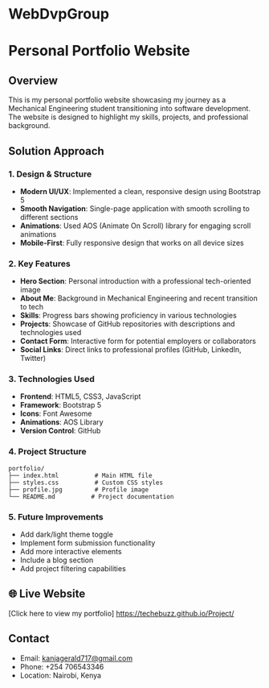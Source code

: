# WebDvpGroup
# Personal Portfolio Website

## Overview
This is my personal portfolio website showcasing my journey as a Mechanical Engineering student transitioning into software development. The website is designed to highlight my skills, projects, and professional background.

## Solution Approach

### 1. Design & Structure
- **Modern UI/UX**: Implemented a clean, responsive design using Bootstrap 5
- **Smooth Navigation**: Single-page application with smooth scrolling to different sections
- **Animations**: Used AOS (Animate On Scroll) library for engaging scroll animations
- **Mobile-First**: Fully responsive design that works on all device sizes

### 2. Key Features
- **Hero Section**: Personal introduction with a professional tech-oriented image
- **About Me**: Background in Mechanical Engineering and recent transition to tech
- **Skills**: Progress bars showing proficiency in various technologies
- **Projects**: Showcase of GitHub repositories with descriptions and technologies used
- **Contact Form**: Interactive form for potential employers or collaborators
- **Social Links**: Direct links to professional profiles (GitHub, LinkedIn, Twitter)

### 3. Technologies Used
- **Frontend**: HTML5, CSS3, JavaScript
- **Framework**: Bootstrap 5
- **Icons**: Font Awesome
- **Animations**: AOS Library
- **Version Control**: GitHub

### 4. Project Structure
```
portfolio/
├── index.html          # Main HTML file
├── styles.css          # Custom CSS styles
├── profile.jpg         # Profile image
└── README.md          # Project documentation
```

### 5. Future Improvements
- Add dark/light theme toggle
- Implement form submission functionality
- Add more interactive elements
- Include a blog section
- Add project filtering capabilities

  

 ## 🌐 Live Website

[Click here to view my portfolio]   https://techebuzz.github.io/Project/

## Contact
- Email: kanjagerald717@gmail.com
- Phone: +254 706543346
- Location: Nairobi, Kenya
